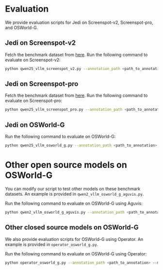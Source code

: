 # Evaluation

We provide evaluation scripts for Jedi on Screenspot-v2, Screenspot-pro, and OSWorld-G.

## Jedi on Screenspot-v2
Fetch the benchmark dataset from [here](https://huggingface.co/datasets/OS-Copilot/ScreenSpot-v2/tree/main).
Run the following command to evaluate on Screenspot-v2:
```bash
python qwen25_vllm_screenspot_v2.py --annotation_path <path_to_annotation> --model_path <path_to_model> --image_dir <path_to_image_dir>
```

## Jedi on Screenspot-pro
Fetch the benchmark dataset from [here](https://huggingface.co/datasets/likaixin/ScreenSpot-Pro).
Run the following command to evaluate on Screenspot-pro:
```bash
python qwen25_vllm_screenspot_pro.py --annotation_path <path_to_annotation> --model_path <path_to_model> --image_dir <path_to_image_dir>
```

## Jedi on OSWorld-G
Run the following command to evaluate on OSWorld-G:
```bash
python qwen25_vllm_osworld_g.py --annotation_path <path_to_annotation> --model_path <path_to_model> --image_dir <path_to_image_dir>
```

# Other open source models on OSWorld-G
You can modify our script to test other models on these benchmark datasets. An example is provided in `qwen2_vllm_osworld_g_aguvis.py`.

Run the following command to evaluate on OSWorld-G using Aguvis:
```bash
python qwen2_vllm_osworld_g_aguvis.py --annotation_path <path_to_annotation> --model_path <path_to_model> --image_dir <path_to_image_dir>
```

## Other closed source models on OSWorld-G
We also provide evaluation scripts for OSWorld-G using Operator. An example is provided in `operator_osworld_g.py`.

Run the following command to evaluate on OSWorld-G using Operator:
```bash
python operator_osworld_g.py --annotation_path <path_to_annotation> --model_name <path_to_model> --image_dir <path_to_image_dir>
```